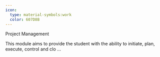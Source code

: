 ```yaml
---
icon:
  type: material-symbols:work
  color: 607D8B
---
```


Project Management

This module aims to provide the student with the ability to initiate, plan, execute, control and clo ... 
